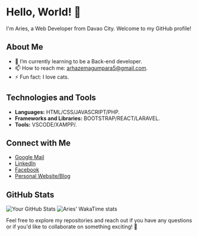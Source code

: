 # Hello, World! 👋

I'm Aries, a Web Developer from Davao City. Welcome to my GitHub profile!

## About Me

- 🌱 I’m currently learning to be a Back-end developer.
- 📫 How to reach me: arhazemagumpara5@gmail.com.
- ⚡ Fun fact: I love cats.

## Technologies and Tools

- **Languages:** HTML/CSS/JAVASCRIPT/PHP.
- **Frameworks and Libraries:** BOOTSTRAP/REACT/LARAVEL.
- **Tools:** VSCODE/XAMPP/.

## Connect with Me

- [Google Mail](arhazemagumpara5@gmail.com)
- [LinkedIn](https://www.linkedin.com/in/ariesmagumpara/)
- [Facebook](https://www.facebook.com/profile.php?id=100092555391486)
- [Personal Website/Blog](arhaze.github.io)

## GitHub Stats
![Your GitHub Stats](https://github-readme-stats.vercel.app/api?username=arhaze&show_icons=true&bg_color=FFFFFF) ![Aries' WakaTime stats](https://github-readme-stats.vercel.app/api/wakatime?arhaze=ffflabs\&layout=compact)

Feel free to explore my repositories and reach out if you have any questions or if you'd like to collaborate on something exciting! 🚀
